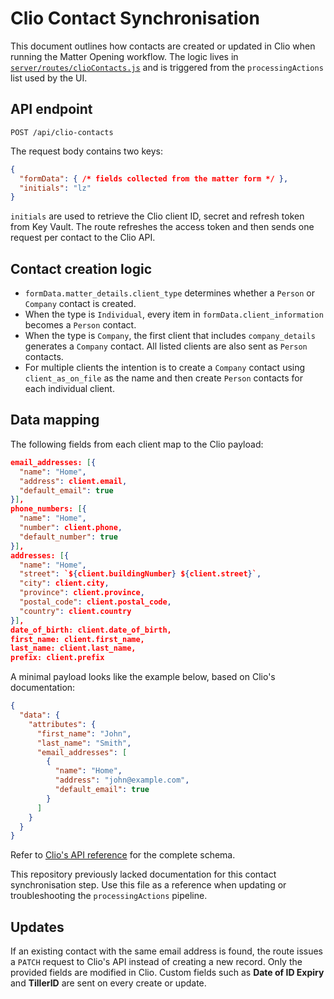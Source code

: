 # Clio Contact Synchronisation

This document outlines how contacts are created or updated in Clio when running the Matter Opening workflow. The logic lives in [`server/routes/clioContacts.js`](../server/routes/clioContacts.js) and is triggered from the `processingActions` list used by the UI.

## API endpoint

```
POST /api/clio-contacts
```

The request body contains two keys:

```json
{
  "formData": { /* fields collected from the matter form */ },
  "initials": "lz"
}
```

`initials` are used to retrieve the Clio client ID, secret and refresh token from Key Vault. The route refreshes the access token and then sends one request per contact to the Clio API.

## Contact creation logic

- `formData.matter_details.client_type` determines whether a `Person` or `Company` contact is created.
- When the type is `Individual`, every item in `formData.client_information` becomes a `Person` contact.
- When the type is `Company`, the first client that includes `company_details` generates a `Company` contact. All listed clients are also sent as `Person` contacts.
- For multiple clients the intention is to create a `Company` contact using `client_as_on_file` as the name and then create `Person` contacts for each individual client.

## Data mapping

The following fields from each client map to the Clio payload:

```json
email_addresses: [{
  "name": "Home",
  "address": client.email,
  "default_email": true
}],
phone_numbers: [{
  "name": "Home",
  "number": client.phone,
  "default_number": true
}],
addresses: [{
  "name": "Home",
  "street": `${client.buildingNumber} ${client.street}`,
  "city": client.city,
  "province": client.province,
  "postal_code": client.postal_code,
  "country": client.country
}],
date_of_birth: client.date_of_birth,
first_name: client.first_name,
last_name: client.last_name,
prefix: client.prefix
```

A minimal payload looks like the example below, based on Clio's documentation:

```json
{
  "data": {
    "attributes": {
      "first_name": "John",
      "last_name": "Smith",
      "email_addresses": [
        {
          "name": "Home",
          "address": "john@example.com",
          "default_email": true
        }
      ]
    }
  }
}
```

Refer to [Clio's API reference](https://docs.developers.clio.com/api-reference/#tag/Contacts/operation/Contact#create) for the complete schema.

This repository previously lacked documentation for this contact synchronisation step. Use this file as a reference when updating or troubleshooting the `processingActions` pipeline.

## Updates

If an existing contact with the same email address is found, the route issues a `PATCH` request to Clio's API instead of creating a new record. Only the provided fields are modified in Clio. Custom fields such as **Date of ID Expiry** and **TillerID** are sent on every create or update.